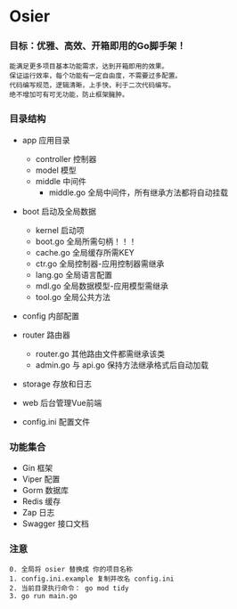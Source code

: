 # Osier

### 目标：优雅、高效、开箱即用的Go脚手架！
    能满足更多项目基本功能需求，达到开箱即用的效果。
    保证运行效率，每个功能有一定自由度，不需要过多配置。
    代码编写规范，逻辑清晰，上手快，利于二次代码编写。
    绝不增加可有可无功能，防止框架臃肿。


### 目录结构
- app 应用目录
    - controller 控制器
    - model 模型
    - middle 中间件
        - middle.go 全局中间件，所有继承方法都将自动挂载

- boot 启动及全局数据
    - kernel 启动项
    - boot.go 全局所需句柄！！！
    - cache.go 全局缓存所需KEY
    - ctr.go 全局控制器-应用控制器需继承
    - lang.go 全局语言配置
    - mdl.go 全局数据模型-应用模型需继承
    - tool.go 全局公共方法

- config 内部配置
- router 路由器
    - router.go 其他路由文件都需继承该类
    - admin.go 与 api.go 保持方法继承格式后自动加载

- storage 存放和日志
- web 后台管理Vue前端
- config.ini 配置文件


### 功能集合
- Gin 框架
- Viper 配置
- Gorm 数据库
- Redis 缓存
- Zap 日志
- Swagger 接口文档


### 注意
    0. 全局将 osier 替换成 你的项目名称
    1. config.ini.example 复制并改名 config.ini
    2. 当前目录执行命令： go mod tidy
    3. go run main.go
